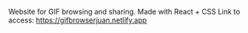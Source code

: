 Website for GIF browsing and sharing. Made with React + CSS
Link to access: https://gifbrowserjuan.netlify.app
